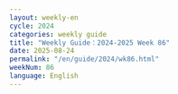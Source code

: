 ```yaml
---
layout: weekly-en
cycle: 2024
categories: weekly guide
title: "Weekly Guide：2024-2025 Week 86"
date: 2025-08-24
permalink: "/en/guide/2024/wk86.html"
weekNum: 86
language: English
---
```

